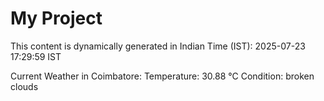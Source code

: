 # My Project

This content is dynamically generated in Indian Time (IST): 2025-07-23 17:29:59 IST


Current Weather in Coimbatore:
Temperature: 30.88 °C
Condition: broken clouds
